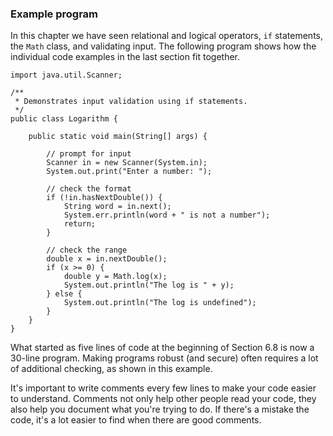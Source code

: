 ###  Example program


In this chapter we have seen relational and logical operators, `if` statements, the `Math` class, and validating input.
The following program shows how the individual code examples in the last section fit together.


```code
import java.util.Scanner;

/**
 * Demonstrates input validation using if statements.
 */
public class Logarithm {

    public static void main(String[] args) {

        // prompt for input
        Scanner in = new Scanner(System.in);
        System.out.print("Enter a number: ");

        // check the format
        if (!in.hasNextDouble()) {
            String word = in.next();
            System.err.println(word + " is not a number");
            return;
        }

        // check the range
        double x = in.nextDouble();
        if (x >= 0) {
            double y = Math.log(x);
            System.out.println("The log is " + y);
        } else {
            System.out.println("The log is undefined");
        }
    }
}
```

What started as five lines of code at the beginning of Section 6.8 is now a 30-line program.
Making programs robust (and secure) often requires a lot of additional checking, as shown in this example.


It's important to write comments every few lines to make your code easier to understand.
Comments not only help other people read your code, they also help you document what you're trying to do.
If there's a mistake the code, it's a lot easier to find when there are good comments.